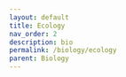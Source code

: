 ```yaml
---
layout: default
title: Ecology
nav_order: 2
description: bio
permalink: /biology/ecology
parent: Biology
---
```


